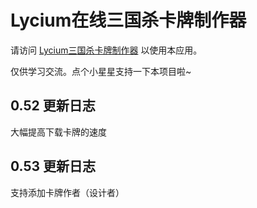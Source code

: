 # Lycium在线三国杀卡牌制作器

请访问 [Lycium三国杀卡牌制作器](https://lycium-card-maker-8ec4cf5586b107-1253139667.tcloudbaseapp.com/) 以使用本应用。

仅供学习交流。点个小星星支持一下本项目啦~

## 0.52 更新日志
大幅提高下载卡牌的速度

## 0.53 更新日志
支持添加卡牌作者（设计者）


